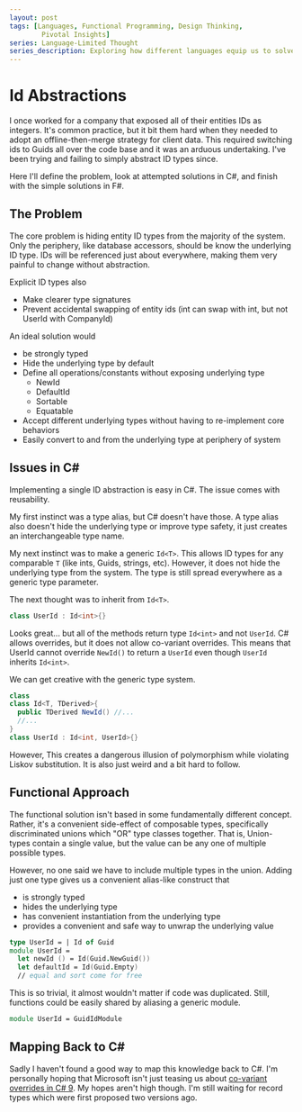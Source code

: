 ```yaml
---
layout: post
tags: [Languages, Functional Programming, Design Thinking,
        Pivotal Insights]
series: Language-Limited Thought
series_description: Exploring how different languages equip us to solve different design problems
---
```


# Id Abstractions

I once worked for a company that exposed all of their entities IDs as integers. It's common practice, but it bit them hard when they needed to adopt an offline-then-merge strategy for client data. This required switching ids to Guids all over the code base and it was an arduous undertaking. I've been trying and failing to simply abstract ID types since.

Here I'll define the problem, look at attempted solutions in C#, and finish with the simple solutions in F#.

## The Problem
The core problem is hiding entity ID types from the majority of the system. Only the periphery, like database accessors, should be know the underlying ID type. IDs will be referenced just about everywhere, making them very painful to change without abstraction.

Explicit ID types also 
- Make clearer type signatures
- Prevent accidental swapping of entity ids (int can swap with int, but not UserId with CompanyId)

An ideal solution would 
- be strongly typed
- Hide the underlying type by default
- Define all operations/constants without exposing underlying type
  - NewId
  - DefaultId
  - Sortable
  - Equatable
- Accept different underlying types without having to re-implement core behaviors
- Easily convert to and from the underlying type at periphery of system

## Issues in C#

Implementing a single ID abstraction is easy in C#. The issue comes with reusability.

My first instinct was a type alias, but C# doesn't have those. A type alias also doesn't hide the underlying type or improve type safety, it just creates an interchangeable type name.

My next instinct was to make a generic `Id<T>`. This allows ID types for any comparable `T` (like ints, Guids, strings, etc). However, it does not hide the underlying type from the system. The type is still spread everywhere as a generic type parameter.

The next thought was to inherit from `Id<T>`. 
```cs
class UserId : Id<int>{}
```

Looks great... but all of the methods return type `Id<int>` and not `UserId`.
C# allows overrides, but it does not allow co-variant overrides. This means that UserId cannot override `NewId()` to return a `UserId` even though `UserId` inherits `Id<int>`. 

We can get creative with the generic type system.
```cs
class 
class Id<T, TDerived>{
  public TDerived NewId() //...
  //...
}
class UserId : Id<int, UserId>{}
```

However, This creates a dangerous illusion of polymorphism while violating Liskov substitution. It is also just weird and a bit hard to follow.

## Functional Approach

The functional solution isn't based in some fundamentally different concept. Rather, it's a convenient side-effect of composable types, specifically discriminated unions which "OR" type classes together. That is, Union-types contain a single value, but the value can be any one of multiple possible types.

However, no one said we have to include multiple types in the union. Adding just one type gives us a convenient alias-like construct that
- is strongly typed
- hides the underlying type
- has convenient instantiation from the underlying type
- provides a convenient and safe way to unwrap the underlying value

```fsharp
type UserId = | Id of Guid
module UserId = 
  let newId () = Id(Guid.NewGuid())
  let defaultId = Id(Guid.Empty)
  // equal and sort come for free
```

This is so trivial, it almost wouldn't matter if code was duplicated. Still, functions could be easily shared by aliasing a generic module.
```fsharp
module UserId = GuidIdModule
```

## Mapping Back to C#
Sadly I haven't found a good way to map this knowledge back to C#. I'm personally hoping that Microsoft isn't just teasing us about [co-variant overrides in C# 9](https://devblogs.microsoft.com/dotnet/welcome-to-c-9-0/). My hopes aren't high though. I'm still waiting for record types which were first proposed two versions ago. 
